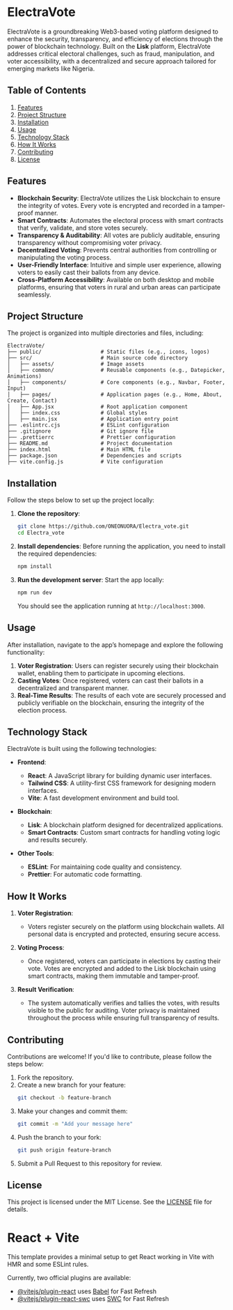 # ElectraVote

ElectraVote is a groundbreaking Web3-based voting platform designed to enhance the security, transparency, and efficiency of elections through the power of blockchain technology. Built on the **Lisk** platform, ElectraVote addresses critical electoral challenges, such as fraud, manipulation, and voter accessibility, with a decentralized and secure approach tailored for emerging markets like Nigeria.

## Table of Contents
1. [Features](#features)
2. [Project Structure](#project-structure)
3. [Installation](#installation)
4. [Usage](#usage)
5. [Technology Stack](#technology-stack)
6. [How It Works](#how-it-works)
7. [Contributing](#contributing)
8. [License](#license)

## Features
- **Blockchain Security**: ElectraVote utilizes the Lisk blockchain to ensure the integrity of votes. Every vote is encrypted and recorded in a tamper-proof manner.
- **Smart Contracts**: Automates the electoral process with smart contracts that verify, validate, and store votes securely.
- **Transparency & Auditability**: All votes are publicly auditable, ensuring transparency without compromising voter privacy.
- **Decentralized Voting**: Prevents central authorities from controlling or manipulating the voting process.
- **User-Friendly Interface**: Intuitive and simple user experience, allowing voters to easily cast their ballots from any device.
- **Cross-Platform Accessibility**: Available on both desktop and mobile platforms, ensuring that voters in rural and urban areas can participate seamlessly.

## Project Structure
The project is organized into multiple directories and files, including:
```
ElectraVote/
├── public/                   # Static files (e.g., icons, logos)
├── src/                      # Main source code directory
│   ├── assets/               # Image assets
│   ├── common/               # Reusable components (e.g., Datepicker, Animations)
│   ├── components/           # Core components (e.g., Navbar, Footer, Input)
│   ├── pages/                # Application pages (e.g., Home, About, Create, Contact)
│   ├── App.jsx               # Root application component
│   ├── index.css             # Global styles
│   ├── main.jsx              # Application entry point
├── .eslintrc.cjs             # ESLint configuration
├── .gitignore                # Git ignore file
├── .prettierrc               # Prettier configuration
├── README.md                 # Project documentation
├── index.html                # Main HTML file
├── package.json              # Dependencies and scripts
├── vite.config.js            # Vite configuration
```

## Installation

Follow the steps below to set up the project locally:

1. **Clone the repository**:
   ```bash
   git clone https://github.com/ONEONUORA/Electra_vote.git
   cd Electra_vote
   ```

2. **Install dependencies**:
   Before running the application, you need to install the required dependencies:
   ```bash
   npm install
   ```

3. **Run the development server**:
   Start the app locally:
   ```bash
   npm run dev
   ```

   You should see the application running at `http://localhost:3000`.

## Usage

After installation, navigate to the app’s homepage and explore the following functionality:

1. **Voter Registration**: Users can register securely using their blockchain wallet, enabling them to participate in upcoming elections.
2. **Casting Votes**: Once registered, voters can cast their ballots in a decentralized and transparent manner.
3. **Real-Time Results**: The results of each vote are securely processed and publicly verifiable on the blockchain, ensuring the integrity of the election process.

## Technology Stack

ElectraVote is built using the following technologies:

- **Frontend**:
  - **React**: A JavaScript library for building dynamic user interfaces.
  - **Tailwind CSS**: A utility-first CSS framework for designing modern interfaces.
  - **Vite**: A fast development environment and build tool.
  
- **Blockchain**:
  - **Lisk**: A blockchain platform designed for decentralized applications.
  - **Smart Contracts**: Custom smart contracts for handling voting logic and results securely.

- **Other Tools**:
  - **ESLint**: For maintaining code quality and consistency.
  - **Prettier**: For automatic code formatting.

## How It Works

1. **Voter Registration**:
   - Voters register securely on the platform using blockchain wallets. All personal data is encrypted and protected, ensuring secure access.
   
2. **Voting Process**:
   - Once registered, voters can participate in elections by casting their vote. Votes are encrypted and added to the Lisk blockchain using smart contracts, making them immutable and tamper-proof.
   
3. **Result Verification**:
   - The system automatically verifies and tallies the votes, with results visible to the public for auditing. Voter privacy is maintained throughout the process while ensuring full transparency of results.

## Contributing

Contributions are welcome! If you'd like to contribute, please follow the steps below:

1. Fork the repository.
2. Create a new branch for your feature:
   ```bash
   git checkout -b feature-branch
   ```
3. Make your changes and commit them:
   ```bash
   git commit -m "Add your message here"
   ```
4. Push the branch to your fork:
   ```bash
   git push origin feature-branch
   ```
5. Submit a Pull Request to this repository for review.

## License

This project is licensed under the MIT License. See the [LICENSE](LICENSE) file for details.




# React + Vite

This template provides a minimal setup to get React working in Vite with HMR and some ESLint rules.

Currently, two official plugins are available:

- [@vitejs/plugin-react](https://github.com/vitejs/vite-plugin-react/blob/main/packages/plugin-react/README.md) uses [Babel](https://babeljs.io/) for Fast Refresh
- [@vitejs/plugin-react-swc](https://github.com/vitejs/vite-plugin-react-swc) uses [SWC](https://swc.rs/) for Fast Refresh
